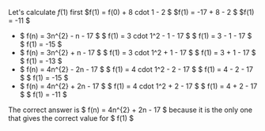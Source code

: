Let's calculate $f(1)$ first
$f(1) = f(0) + 8 cdot 1 - 2 $ 
$f(1) = -17 + 8 - 2 $
$f(1) = -11 $

<ul>
<li> $ f(n) = 3n^{2} - n - 17 $ 
$ f(1) = 3 cdot 1^2 - 1 - 17 $ 
$ f(1) = 3 - 1 - 17 $ 
$ f(1) = -15 $
<li> $ f(n) = 3n^{2} + n - 17 $ 
$ f(1) = 3 cdot 1^2 + 1 - 17 $ 
$ f(1) = 3 + 1 - 17 $ 
$ f(1) = -13 $
<li> $ f(n) = 4n^{2} - 2n - 17 $ 
$ f(1) = 4 cdot 1^2 - 2 - 17 $ 
$ f(1) = 4 - 2 - 17 $ 
$ f(1) = -15 $
<li> $ f(n) = 4n^{2} + 2n - 17 $ 
$ f(1) = 4 cdot 1^2 + 2 - 17 $ 
$ f(1) = 4 + 2 - 17 $ 
$ f(1) = -11 $
</ul>
The correct answer is $ f(n) = 4n^{2} + 2n - 17 $ because it is the only one that gives the correct value for $ f(1) $

